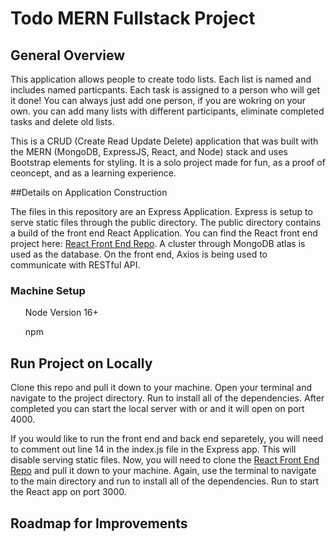 # Todo MERN Fullstack Project 

## General Overview
<p>This application allows people to create todo lists. Each list is named and includes named particpants. Each task is assigned to a person who will get it done! You can always just add one person, if you are wokring on your own. you can add many lists with different participants, eliminate completed tasks and delete old lists.</p>

<p>This is a CRUD (Create Read Update Delete) application that was built with the MERN (MongoDB, ExpressJS, React, and Node) stack and uses Bootstrap elements for styling. It is a solo project made for fun, as a proof of ceoncept, and as a learning experience.</p>

##Details on Application Construction
<p> The files in this repository are an Express Application. Express is setup to serve static files through the public directory. The public directory contains a build of the front end React Application. You can find the React front end project here: <a href="https://github.com/rweisberger/family-todo-list">React Front End Repo</a>. A cluster through MongoDB atlas is used as the database. On the front end, Axios is being used to communicate with RESTful API. </p>

### Machine Setup
<ol>Node Version 16+</ol>
<ol>npm</ol>

## Run Project on Locally

<p> Clone this repo and pull it down to your machine. Open your terminal and navigate to the project directory. Run <npm install> to install all of the dependencies. After completed you can start the local server with <npm start> or <nodemon start> and it will open on port 4000.
  
<p>If you would like to run the front end and back end separetely, you will need to comment out line 14 in the index.js file in the Express app. This will disable serving static files. Now, you will need to clone the <a href="https://github.com/rweisberger/family-todo-list">React Front End Repo</a> and pull it down to your machine. Again, use the terminal to navigate to the main directory and run <npm install> to install all of the dependencies. Run <npm start> to start the React app on port 3000.</p>
  
## Roadmap for Improvements
  
  
